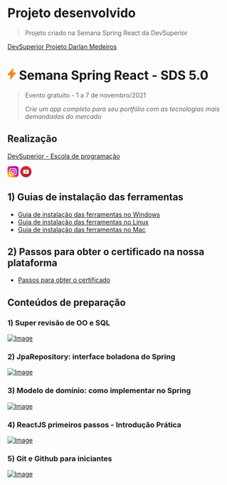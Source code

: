 # Projeto desenvolvido

>Projeto criado na Semana Spring React da DevSuperior

[DevSuperior Projeto Darlan Medeiros](https://dsvendas-darlanmedeiros.netlify.app/)


# ![DevSuperior logo](https://raw.githubusercontent.com/devsuperior/bds-assets/main/ds/devsuperior-logo-small.png) Semana Spring React - SDS 5.0
> Evento gratuito - 1 a 7 de novembro/2021
> 
>  *Crie um app completo para seu portfólio com as tecnologias mais demandadas do mercado*

## Realização
[DevSuperior - Escola de programação](https://devsuperior.com.br)

[![DevSuperior no Instagram](https://raw.githubusercontent.com/devsuperior/bds-assets/main/ds/ig-icon.png)](https://instagram.com/devsuperior.ig)
[![DevSuperior no Youtube](https://raw.githubusercontent.com/devsuperior/bds-assets/main/ds/yt-icon.png)](https://youtube.com/devsuperior)

## 1) Guias de instalação das ferramentas
- [Guia de instalação das ferramentas no Windows](https://github.com/devsuperior/sds5/tree/main/_instalacao/windows)
- [Guia de instalação das ferramentas no Linux](https://github.com/devsuperior/sds5/tree/main/_instalacao/linux)
- [Guia de instalação das ferramentas no Mac](https://github.com/devsuperior/sds5/tree/main/_instalacao/mac)

## 2) Passos para obter o certificado na nossa plataforma
- [Passos para obter o certificado](https://github.com/devsuperior/sds5/tree/main/_certificado)

## Conteúdos de preparação

### 1) Super revisão de OO e SQL

[![Image](https://img.youtube.com/vi/xC_yKw3MYX4/mqdefault.jpg "Vídeo no Youtube")](https://youtu.be/xC_yKw3MYX4)

### 2) JpaRepository: interface boladona do Spring

[![Image](https://img.youtube.com/vi/jh_T5_o3qKE/mqdefault.jpg "Vídeo no Youtube")](https://youtu.be/jh_T5_o3qKE)

### 3) Modelo de domínio: como implementar no Spring

[![Image](https://img.youtube.com/vi/OX5MmJrFTdw/mqdefault.jpg "Vídeo no Youtube")](https://youtu.be/OX5MmJrFTdw)

### 4) ReactJS primeiros passos - Introdução Prática

[![Image](https://img.youtube.com/vi/IOJoJGDowEY/mqdefault.jpg "Vídeo no Youtube")](https://youtu.be/IOJoJGDowEY)

### 5) Git e Github para iniciantes

[![Image](https://img.youtube.com/vi/KLG-jC1fh28/mqdefault.jpg "Vídeo no Youtube")](https://youtu.be/KLG-jC1fh28)
